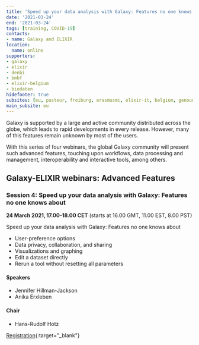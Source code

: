 ```yaml
---
title: 'Speed up your data analysis with Galaxy: Features no one knows about'
date: '2021-03-24'
end: '2021-03-24'
tags: [training, COVID-19]
contacts:
- name: Galaxy and ELIXIR
location:
  name: online
supporters:
- galaxy
- elixir
- denbi
- bmbf
- elixir-belgium
- biodaten
hidefooter: true
subsites: [eu, pasteur, freiburg, erasmusmc, elixir-it, belgium, genouest]
main_subsite: eu
---
```


Galaxy is supported by a large and active community distributed across the globe, which leads to rapid developments in every release. However, many of this features remain unknown by most of the users.

With this series of four webinars, the global Galaxy community will present such advanced features, touching upon workflows, data processing and management, interoperability and interactive tools, among others. 

## Galaxy-ELIXIR webinars: Advanced Features

### Session 4: Speed up your data analysis with Galaxy: Features no one knows about

**24 March 2021, 17.00-18.00 CET** (starts at 16.00 GMT, 11.00 EST, 8.00 PST)

Speed up your data analysis with Galaxy: Features no one knows about

- User-preference options
- Data privacy, collaboration, and sharing
- Visualizations and graphing
- Edit a dataset directly
- Rerun a tool without resetting all parameters


#### Speakers


* Jennifer Hillman-Jackson
* Anika Erxleben

#### Chair

* Hans-Rudolf Hotz


[Registration](https://us02web.zoom.us/webinar/register/WN_oIXQYaCpTfqp9RgOu6gj3g){:target="_blank"}




